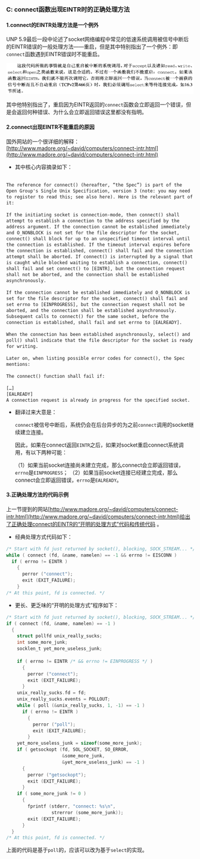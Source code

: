### C: connect函数出现EINTR时的正确处理方法

#### 1.connect的EINTR处理方法是一个例外

UNP 5.9最后一段中论述了socket网络编程中常见的低速系统调用被信号中断后的EINTR错误的一般处理方法——重启，但是其中特别指出了一个例外：即`connect`函数遇到EINTR错误时不能重启。

![](/assets/c045_01.PNG)

其中他特别指出了，重启因为EINTR返回的`connect`函数会立即返回一个错误，但是会返回何种错误、为什么会立即返回错误这里都没有指明。

#### 2.connect出现EINTR不能重启的原因

国外网站的一个很详细的解释：[http://www.madore.org/~david/computers/connect-intr.html](http://www.madore.org/~david/computers/connect-intr.html)

* 其中核心内容摘录如下：

``` 
 
The reference for connect() (hereafter, “the Spec”) is part of the Open Group's Single Unix Specification, version 3 (note: you may need to register to read this; see also here). Here is the relevant part of it:

If the initiating socket is connection-mode, then connect() shall attempt to establish a connection to the address specified by the address argument. If the connection cannot be established immediately and O_NONBLOCK is not set for the file descriptor for the socket, connect() shall block for up to an unspecified timeout interval until the connection is established. If the timeout interval expires before the connection is established, connect() shall fail and the connection attempt shall be aborted. If connect() is interrupted by a signal that is caught while blocked waiting to establish a connection, connect() shall fail and set connect() to [EINTR], but the connection request shall not be aborted, and the connection shall be established asynchronously.

If the connection cannot be established immediately and O_NONBLOCK is set for the file descriptor for the socket, connect() shall fail and set errno to [EINPROGRESS], but the connection request shall not be aborted, and the connection shall be established asynchronously. Subsequent calls to connect() for the same socket, before the connection is established, shall fail and set errno to [EALREADY].

When the connection has been established asynchronously, select() and poll() shall indicate that the file descriptor for the socket is ready for writing.

Later on, when listing possible error codes for connect(), the Spec mentions:

The connect() function shall fail if:

[…]
[EALREADY]
A connection request is already in progress for the specified socket.
```

* 翻译过来大意是：

    `connect`被信号中断后，系统仍会在后台异步的为之前`connect`调用的socket继续建立连接。

    因此，如果在connect返回`EINTR`之后，如果对socket重启connect系统调用，有以下两种可能：

    （1）如果当前socket连接尚未建立完成，那么connect会立即返回错误，`errno`是`EINPROGRESS`；
    （2）如果当前socket连接已经建立完成，那么connect会立即返回错误，`errno`是`EALREADY`。

#### 3.正确处理方法的代码示例

上一节提到的网站[http://www.madore.org/~david/computers/connect-intr.html](http://www.madore.org/~david/computers/connect-intr.html)给出了正确处理connect的EINTR的“开明的处理方式”代码和传统代码 。

* 经典处理方式代码如下：

```c
/* Start with fd just returned by socket(), blocking, SOCK_STREAM... */
while ( connect (fd, &name, namelen) == -1 && errno != EISCONN )
  if ( errno != EINTR )
    {
      perror ("connect");
      exit (EXIT_FAILURE);
    }
/* At this point, fd is connected. */
```

* 更长、更乏味的“开明的处理方式”程序如下：

```c
/* Start with fd just returned by socket(), blocking, SOCK_STREAM... */
if ( connect (fd, &name, namelen) == -1 )
  {
    struct pollfd unix_really_sucks;
    int some_more_junk;
    socklen_t yet_more_useless_junk;

    if ( errno != EINTR /* && errno != EINPROGRESS */ )
      {
        perror ("connect");
        exit (EXIT_FAILURE);
      }
    unix_really_sucks.fd = fd;
    unix_really_sucks.events = POLLOUT;
    while ( poll (&unix_really_sucks, 1, -1) == -1 )
      if ( errno != EINTR )
        {
          perror ("poll");
          exit (EXIT_FAILURE);
        }
    yet_more_useless_junk = sizeof(some_more_junk);
    if ( getsockopt (fd, SOL_SOCKET, SO_ERROR,
                     &some_more_junk,
                     &yet_more_useless_junk) == -1 )
      {
        perror ("getsockopt");
        exit (EXIT_FAILURE);
      }
    if ( some_more_junk != 0 )
      {
        fprintf (stderr, "connect: %s\n",
                 strerror (some_more_junk));
        exit (EXIT_FAILURE);
      }
  }
/* At this point, fd is connected. */
```

上面的代码是基于`poll`的，应该可以改为基于`select`的实现。



